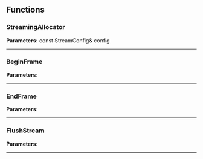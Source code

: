 
## Functions

### StreamingAllocator



**Parameters:** const StreamConfig& config

---

### BeginFrame



**Parameters:** 

---

### EndFrame



**Parameters:** 

---

### FlushStream



**Parameters:** 

---
